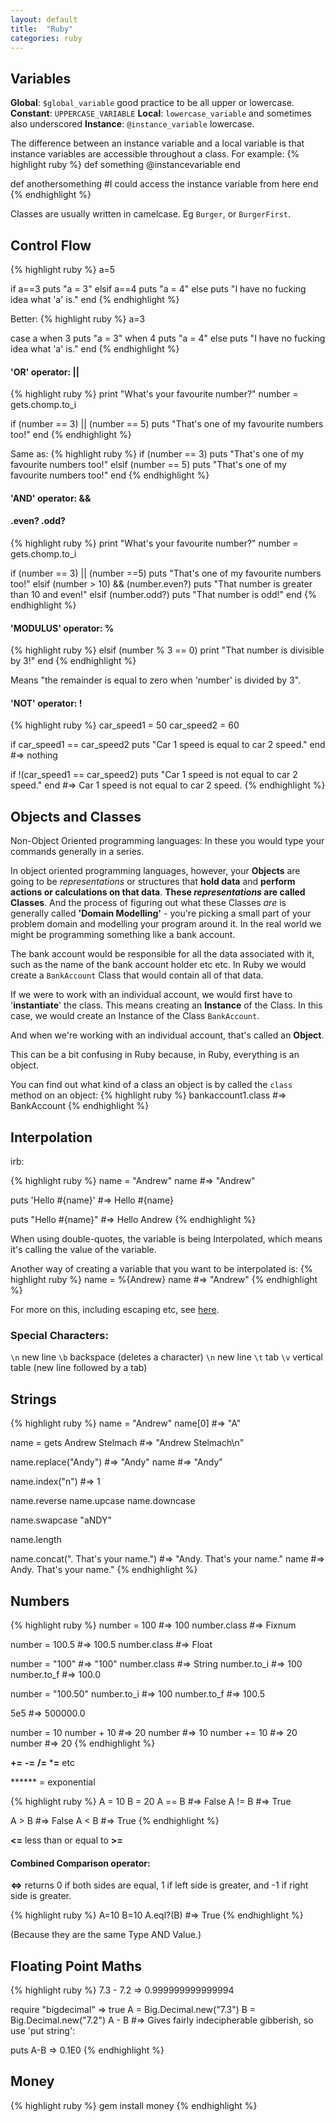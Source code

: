 ```yaml
---
layout: default
title:  "Ruby"
categories: ruby
---
```


## Variables

**Global**:    `$global_variable` good practice to be all upper or lowercase.
**Constant**: `UPPERCASE_VARIABLE`
**Local**:     `lowercase_variable` and sometimes also underscored
**Instance**:  `@instance_variable` lowercase.

The difference between an instance variable and a local variable is that instance variables are accessible throughout a class. For example:
{% highlight ruby %}
def something
  @instancevariable
end

def anothersomething
  #I could access the instance variable from here
end
{% endhighlight %}

Classes are usually written in camelcase. Eg `Burger`, or `BurgerFirst`.


## Control Flow

{% highlight ruby %}
a=5

if a==3
  puts "a = 3"
elsif a==4
  puts "a = 4"
else
  puts "I have no fucking idea what 'a' is."
end
{% endhighlight %}

Better:
{% highlight ruby %}
a=3

case a
when 3
  puts "a = 3"
when 4
  puts "a = 4"
else
  puts "I have no fucking idea what 'a' is."
end
{% endhighlight %}

#### 'OR' operator: **||**

{% highlight ruby %}
print "What's your favourite number?"
number = gets.chomp.to_i

if (number == 3) || (number == 5)
  puts "That's one of my favourite numbers too!"
end
{% endhighlight %}

Same as:
{% highlight ruby %}
if (number == 3)
  puts "That's one of my favourite numbers too!"
elsif (number == 5)
  puts "That's one of my favourite numbers too!"
end
{% endhighlight %}

#### 'AND' operator: **&&**

#### **.even? .odd?**

{% highlight ruby %}
print "What's your favourite number?"
number = gets.chomp.to_i

if (number == 3) || (number ==5)
  puts "That's one of my favourite numbers too!"
elsif (number > 10) && (number.even?)
  puts "That number is greater than 10 and even!"
elsif (number.odd?)
  puts "That number is odd!"
end
{% endhighlight %}

#### 'MODULUS' operator: **%**

{% highlight ruby %}
elsif (number % 3 == 0)
  print "That number is divisible by 3!"
end
{% endhighlight %}

Means "the remainder is equal to zero when 'number' is divided by 3".


#### 'NOT' operator: **!**

{% highlight ruby %}
car_speed1 = 50
car_speed2 = 60

if car_speed1 == car_speed2
  puts "Car 1 speed is equal to car 2 speed."
end
#=> nothing

if !(car_speed1 == car_speed2)
  puts "Car 1 speed is not equal to car 2 speed."
end
#=> Car 1 speed is not equal to car 2 speed.
{% endhighlight %}

## Objects and Classes

Non-Object Oriented programming languages: In these you would type your commands generally in a series.

In object oriented programming languages, however, your **Objects** are going to be _representations_ or structures that **hold data** and **perform actions or calculations on that data**. **These _representations_ are called Classes**. And the process of figuring out what these Classes _are_ is generally called **'Domain Modelling'** - you're picking a small part of your problem domain and modelling your program around it. In the real world we might be programming something like a bank account.

The bank account would be responsible for all the data associated with it, such as the name of the bank account holder etc etc. In Ruby we would create a `BankAccount` Class that would contain all of that data.

If we were to work with an individual account, we would first have to '**instantiate**' the class. This means creating an **Instance** of the Class. In this case, we would create an Instance of the Class `BankAccount`.

And when we're working with an individual account, that's called an **Object**.

This can be a bit confusing in Ruby because, in Ruby, everything is an object.

You can find out what kind of a class an object is by called the `class` method on an object:
{% highlight ruby %}
bankaccount1.class
#=> BankAccount
{% endhighlight %}

## Interpolation

irb:

{% highlight ruby %}
name = "Andrew"
name
#=> "Andrew"

puts 'Hello #{name}'
#=> Hello #{name}

puts "Hello #{name}"
#=> Hello Andrew
{% endhighlight %}

When using double-quotes, the variable is being Interpolated, which means it's calling the value of the variable.

Another way of creating a variable that you want to be interpolated is:
{% highlight ruby %}
name = %{Andrew}
name
#=> "Andrew"
{% endhighlight %}

For more on this, including escaping etc, see [here]("https://en.wikibooks.org/wiki/Ruby_Programming/Syntax/Literals#Interpolation").

### Special Characters:

`\n` new line
`\b` backspace (deletes a character)
`\n` new line
`\t` tab
`\v` vertical table (new line followed by a tab)

## Strings

{% highlight ruby %}
name = "Andrew"
name[0]
#=> "A"

name = gets
Andrew Stelmach
#=> "Andrew Stelmach\n"

name.replace("Andy")
#=> "Andy"
name
#=> "Andy"

name.index("n")
#=> 1

name.reverse
name.upcase
name.downcase

name.swapcase
"aNDY"

name.length

name.concat(". That's your name.")
#=> "Andy. That's your name."
name
#=> Andy. That's your name."
{% endhighlight %}


## Numbers

{% highlight ruby %}
number = 100
#=> 100
number.class
#=> Fixnum

number = 100.5
#=> 100.5
number.class
#=> Float

number = "100"
#=> "100"
number.class
#=> String
number.to_i
#=> 100
 number.to_f
#=> 100.0

number = "100.50"
number.to_i
#=> 100
number.to_f
#=> 100.5

5e5
#=> 500000.0

number = 10
number + 10
#=> 20
number
#=> 10
number += 10
#=> 20
number
#=> 20
{% endhighlight %}

**+=**
**-=**
**/=**
***=**
etc

****** = exponential

{% highlight ruby %}
A = 10
B = 20
A == B
#=> False
A != B
#=> True

A > B
#=> False
A < B
#=> True
{% endhighlight %}

**<=** less than or equal to
**>=**

#### Combined Comparison operator:
**<=>** returns 0 if both sides are equal, 1 if left side is greater, and -1 if right side is greater.

{% highlight ruby %}
A=10
B=10
A.eql?(B)
#=> True
{% endhighlight %}

(Because they are the same Type AND Value.)

## Floating Point Maths

{% highlight ruby %}
7.3 - 7.2
=> 0.999999999999994

require "bigdecimal"
=> true
A = Big.Decimal.new("7.3")
B = Big.Decimal.new("7.2")
A - B
#=> Gives fairly indecipherable gibberish, so use 'put string':

puts A-B
=> 0.1E0
{% endhighlight %}

## Money

{% highlight ruby %}
gem install money
{% endhighlight %}

